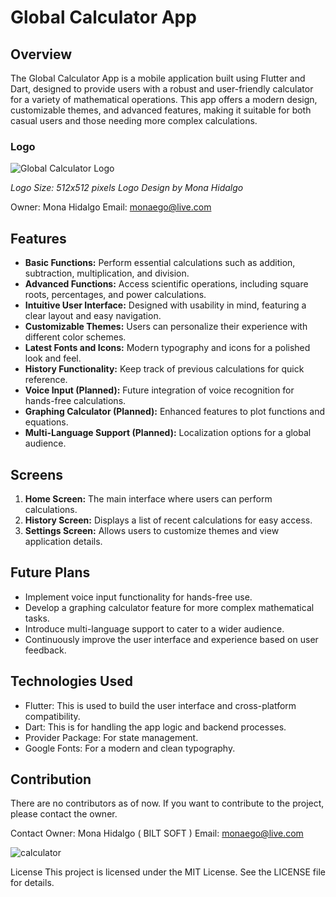 # Global Calculator App

## Overview
The Global Calculator App is a mobile application built using Flutter and Dart, designed to provide users with a robust and user-friendly calculator for a variety of mathematical operations. This app offers a modern design, customizable themes, and advanced features, making it suitable for both casual users and those needing more complex calculations.

### Logo
![Global Calculator Logo](assets/images/calc.jpeg)

*Logo Size: 512x512 pixels*
*Logo Design by Mona Hidalgo*



Owner: Mona Hidalgo
Email: monaego@live.com

## Features
- **Basic Functions:** Perform essential calculations such as addition, subtraction, multiplication, and division.
- **Advanced Functions:** Access scientific operations, including square roots, percentages, and power calculations.
- **Intuitive User Interface:** Designed with usability in mind, featuring a clear layout and easy navigation.
- **Customizable Themes:** Users can personalize their experience with different color schemes.
- **Latest Fonts and Icons:** Modern typography and icons for a polished look and feel.
- **History Functionality:** Keep track of previous calculations for quick reference.
- **Voice Input (Planned):** Future integration of voice recognition for hands-free calculations.
- **Graphing Calculator (Planned):** Enhanced features to plot functions and equations.
- **Multi-Language Support (Planned):** Localization options for a global audience.

## Screens
1. **Home Screen:** The main interface where users can perform calculations.
2. **History Screen:** Displays a list of recent calculations for easy access.
3. **Settings Screen:** Allows users to customize themes and view application details.

## Future Plans
- Implement voice input functionality for hands-free use.
- Develop a graphing calculator feature for more complex mathematical tasks.
- Introduce multi-language support to cater to a wider audience.
- Continuously improve the user interface and experience based on user feedback.
## Technologies Used
- Flutter: This is used to build the user interface and cross-platform compatibility.
- Dart: This is for handling the app logic and backend processes.
- Provider Package: For state management.
- Google Fonts: For a modern and clean typography.

## Contribution
There are no contributors as of now. If you want to contribute to the project, please contact the owner.

Contact
Owner: Mona Hidalgo ( BILT SOFT )
Email: monaego@live.com

![calculator](https://github.com/user-attachments/assets/beddac7a-71c9-4d44-a0f6-9aaa1461ddcc)

License
This project is licensed under the MIT License. See the LICENSE file for details.
